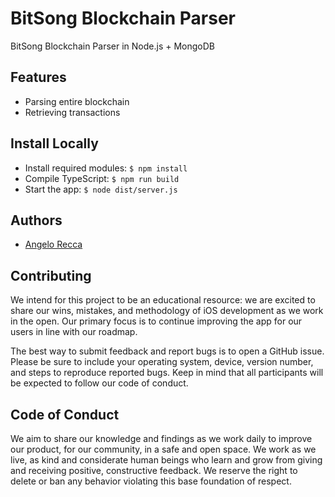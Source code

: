 # BitSong Blockchain Parser

BitSong Blockchain Parser in Node.js + MongoDB

## Features

- Parsing entire blockchain
- Retrieving transactions

## Install Locally

- Install required modules:
  `$ npm install`
- Compile TypeScript:
  `$ npm run build`
- Start the app:
  `$ node dist/server.js`

## Authors

- [Angelo Recca](https://github.com/angelorc)

## Contributing

We intend for this project to be an educational resource: we are excited to
share our wins, mistakes, and methodology of iOS development as we work
in the open. Our primary focus is to continue improving the app for our users in
line with our roadmap.

The best way to submit feedback and report bugs is to open a GitHub issue.
Please be sure to include your operating system, device, version number, and
steps to reproduce reported bugs. Keep in mind that all participants will be
expected to follow our code of conduct.

## Code of Conduct

We aim to share our knowledge and findings as we work daily to improve our
product, for our community, in a safe and open space. We work as we live, as
kind and considerate human beings who learn and grow from giving and receiving
positive, constructive feedback. We reserve the right to delete or ban any
behavior violating this base foundation of respect.
